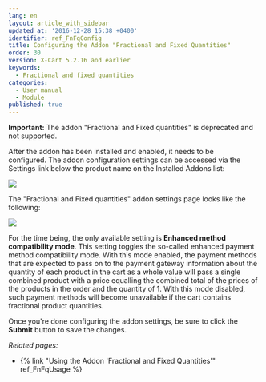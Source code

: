 ```yaml
---
lang: en
layout: article_with_sidebar
updated_at: '2016-12-28 15:38 +0400'
identifier: ref_FnFqConfig
title: Configuring the Addon "Fractional and Fixed Quantities"
order: 30
version: X-Cart 5.2.16 and earlier
keywords:
  - Fractional and fixed quantities
categories:
  - User manual
  - Module
published: true
---
```

**Important:** The addon "Fractional and Fixed quantities" is deprecated and not supported. 

After the addon has been installed and enabled, it needs to be configured. The addon configuration settings can be accessed via the Settings link below the product name on the Installed Addons list:

![]({{site.baseurl}}/attachments/9666738/9634072.png)

The "Fractional and Fixed quantities" addon settings page looks like the following:

![]({{site.baseurl}}/attachments/9666738/9634073.png)

For the time being, the only available setting is **Enhanced method compatibility mode**. This setting toggles the so-called enhanced payment method compatibility mode. With this mode enabled, the payment methods that are expected to pass on to the payment gateway information about the quantity of each product in the cart as a whole value will pass a single combined product with a price equalling the combined total of the prices of the products in the order and the quantity of 1\. With this mode disabled, such payment methods will become unavailable if the cart contains fractional product quantities.

Once you're done configuring the addon settings, be sure to click the **Submit** button to save the changes.

_Related pages:_

*   {% link "Using the Addon 'Fractional and Fixed Quantities'" ref_FnFqUsage %}
